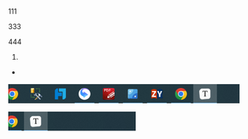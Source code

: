 111





333





444



1. 

- 

![image-20240205214723210](https://raw.githubusercontent.com/soft-air/image_bed/main/202402052147247.png)

![image-20240205214814136](https://raw.githubusercontent.com/soft-air/image_bed/main/202402052148159.png)